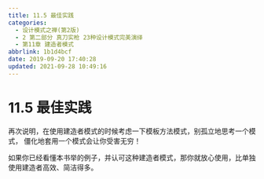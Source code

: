 ```yaml
---
title: 11.5 最佳实践
categories: 
  - 设计模式之禅(第2版)
  - 2 第二部分 真刀实枪 23种设计模式完美演绎
  - 第11章 建造者模式
abbrlink: 1b1d4bcf
date: 2019-09-20 17:40:28
updated: 2021-09-28 10:49:16
---
```

# 11.5 最佳实践
再次说明，在使用建造者模式的时候考虑一下模板方法模式，别孤立地思考一个模式， 僵化地套用一个模式会让你受害无穷！

如果你已经看懂本书举的例子，并认可这种建造者模式，那你就放心使用，比单独使用建造者高效、简洁得多。
